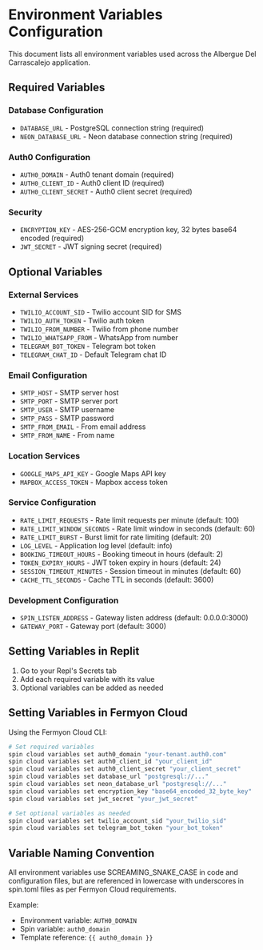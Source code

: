
# Environment Variables Configuration

This document lists all environment variables used across the Albergue Del Carrascalejo application.

## Required Variables

### Database Configuration
- `DATABASE_URL` - PostgreSQL connection string (required)
- `NEON_DATABASE_URL` - Neon database connection string (required)

### Auth0 Configuration
- `AUTH0_DOMAIN` - Auth0 tenant domain (required)
- `AUTH0_CLIENT_ID` - Auth0 client ID (required)
- `AUTH0_CLIENT_SECRET` - Auth0 client secret (required)

### Security
- `ENCRYPTION_KEY` - AES-256-GCM encryption key, 32 bytes base64 encoded (required)
- `JWT_SECRET` - JWT signing secret (required)

## Optional Variables

### External Services
- `TWILIO_ACCOUNT_SID` - Twilio account SID for SMS
- `TWILIO_AUTH_TOKEN` - Twilio auth token
- `TWILIO_FROM_NUMBER` - Twilio from phone number
- `TWILIO_WHATSAPP_FROM` - WhatsApp from number
- `TELEGRAM_BOT_TOKEN` - Telegram bot token
- `TELEGRAM_CHAT_ID` - Default Telegram chat ID

### Email Configuration
- `SMTP_HOST` - SMTP server host
- `SMTP_PORT` - SMTP server port
- `SMTP_USER` - SMTP username
- `SMTP_PASS` - SMTP password
- `SMTP_FROM_EMAIL` - From email address
- `SMTP_FROM_NAME` - From name

### Location Services
- `GOOGLE_MAPS_API_KEY` - Google Maps API key
- `MAPBOX_ACCESS_TOKEN` - Mapbox access token

### Service Configuration
- `RATE_LIMIT_REQUESTS` - Rate limit requests per minute (default: 100)
- `RATE_LIMIT_WINDOW_SECONDS` - Rate limit window in seconds (default: 60)
- `RATE_LIMIT_BURST` - Burst limit for rate limiting (default: 20)
- `LOG_LEVEL` - Application log level (default: info)
- `BOOKING_TIMEOUT_HOURS` - Booking timeout in hours (default: 2)
- `TOKEN_EXPIRY_HOURS` - JWT token expiry in hours (default: 24)
- `SESSION_TIMEOUT_MINUTES` - Session timeout in minutes (default: 60)
- `CACHE_TTL_SECONDS` - Cache TTL in seconds (default: 3600)

### Development Configuration
- `SPIN_LISTEN_ADDRESS` - Gateway listen address (default: 0.0.0.0:3000)
- `GATEWAY_PORT` - Gateway port (default: 3000)

## Setting Variables in Replit

1. Go to your Repl's Secrets tab
2. Add each required variable with its value
3. Optional variables can be added as needed

## Setting Variables in Fermyon Cloud

Using the Fermyon Cloud CLI:

```bash
# Set required variables
spin cloud variables set auth0_domain "your-tenant.auth0.com"
spin cloud variables set auth0_client_id "your_client_id"
spin cloud variables set auth0_client_secret "your_client_secret"
spin cloud variables set database_url "postgresql://..."
spin cloud variables set neon_database_url "postgresql://..."
spin cloud variables set encryption_key "base64_encoded_32_byte_key"
spin cloud variables set jwt_secret "your_jwt_secret"

# Set optional variables as needed
spin cloud variables set twilio_account_sid "your_twilio_sid"
spin cloud variables set telegram_bot_token "your_bot_token"
```

## Variable Naming Convention

All environment variables use SCREAMING_SNAKE_CASE in code and configuration files, but are referenced in lowercase with underscores in spin.toml files as per Fermyon Cloud requirements.

Example:
- Environment variable: `AUTH0_DOMAIN`
- Spin variable: `auth0_domain`
- Template reference: `{{ auth0_domain }}`

